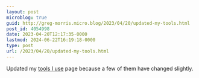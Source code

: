 ```yaml
---
layout: post
microblog: true
guid: http://greg-morris.micro.blog/2023/04/20/updated-my-tools.html
post_id: 4054998
date: 2023-04-20T12:17:35-0000
lastmod: 2024-06-22T16:19:18-0000
type: post
url: /2023/04/20/updated-my-tools.html
---
```

Updated my [tools I use](https://www.gr36.com/about/stuff/) page because a few of them have changed slightly. 
